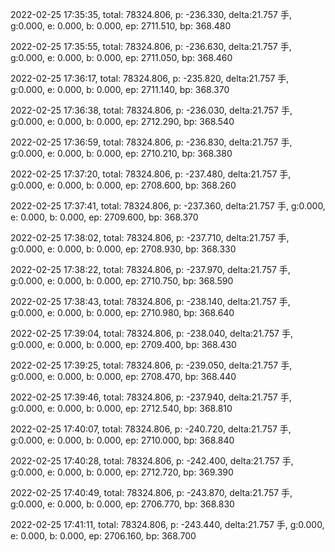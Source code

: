 2022-02-25 17:35:35, total: 78324.806, p: -236.330, delta:21.757 手, g:0.000, e: 0.000, b: 0.000, ep: 2711.510, bp: 368.480

2022-02-25 17:35:55, total: 78324.806, p: -236.630, delta:21.757 手, g:0.000, e: 0.000, b: 0.000, ep: 2711.050, bp: 368.460

2022-02-25 17:36:17, total: 78324.806, p: -235.820, delta:21.757 手, g:0.000, e: 0.000, b: 0.000, ep: 2711.140, bp: 368.370

2022-02-25 17:36:38, total: 78324.806, p: -236.030, delta:21.757 手, g:0.000, e: 0.000, b: 0.000, ep: 2712.290, bp: 368.540

2022-02-25 17:36:59, total: 78324.806, p: -236.830, delta:21.757 手, g:0.000, e: 0.000, b: 0.000, ep: 2710.210, bp: 368.380

2022-02-25 17:37:20, total: 78324.806, p: -237.480, delta:21.757 手, g:0.000, e: 0.000, b: 0.000, ep: 2708.600, bp: 368.260

2022-02-25 17:37:41, total: 78324.806, p: -237.360, delta:21.757 手, g:0.000, e: 0.000, b: 0.000, ep: 2709.600, bp: 368.370

2022-02-25 17:38:02, total: 78324.806, p: -237.710, delta:21.757 手, g:0.000, e: 0.000, b: 0.000, ep: 2708.930, bp: 368.330

2022-02-25 17:38:22, total: 78324.806, p: -237.970, delta:21.757 手, g:0.000, e: 0.000, b: 0.000, ep: 2710.750, bp: 368.590

2022-02-25 17:38:43, total: 78324.806, p: -238.140, delta:21.757 手, g:0.000, e: 0.000, b: 0.000, ep: 2710.980, bp: 368.640

2022-02-25 17:39:04, total: 78324.806, p: -238.040, delta:21.757 手, g:0.000, e: 0.000, b: 0.000, ep: 2709.400, bp: 368.430

2022-02-25 17:39:25, total: 78324.806, p: -239.050, delta:21.757 手, g:0.000, e: 0.000, b: 0.000, ep: 2708.470, bp: 368.440

2022-02-25 17:39:46, total: 78324.806, p: -237.940, delta:21.757 手, g:0.000, e: 0.000, b: 0.000, ep: 2712.540, bp: 368.810

2022-02-25 17:40:07, total: 78324.806, p: -240.720, delta:21.757 手, g:0.000, e: 0.000, b: 0.000, ep: 2710.000, bp: 368.840

2022-02-25 17:40:28, total: 78324.806, p: -242.400, delta:21.757 手, g:0.000, e: 0.000, b: 0.000, ep: 2712.720, bp: 369.390

2022-02-25 17:40:49, total: 78324.806, p: -243.870, delta:21.757 手, g:0.000, e: 0.000, b: 0.000, ep: 2706.770, bp: 368.830

2022-02-25 17:41:11, total: 78324.806, p: -243.440, delta:21.757 手, g:0.000, e: 0.000, b: 0.000, ep: 2706.160, bp: 368.700